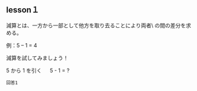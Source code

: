 lesson１
------------------

減算とは、一方から一部として他方を取り去ることにより両者\\
の間の差分を求める。

例：5 – 1 = 4

減算を試してみましょう！

5 から 1 を引く
　
5 - 1 = ? 

```
回答1
```